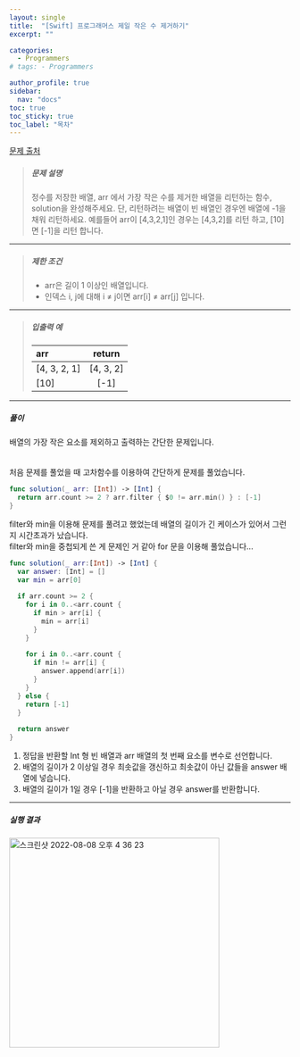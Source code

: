 ```yaml
---
layout: single
title:  "[Swift] 프로그래머스 제일 작은 수 제거하기"
excerpt: ""

categories:
  - Programmers
# tags: - Programmers

author_profile: true
sidebar:
  nav: "docs"
toc: true
toc_sticky: true
toc_label: "목차"
---
```

[문제 출처](https://school.programmers.co.kr/learn/courses/30/lessons/12935?language=swift)

>##### 문제 설명
>정수를 저장한 배열, arr 에서 가장 작은 수를 제거한 배열을 리턴하는 함수, solution을 완성해주세요. 단, 리턴하려는 배열이 빈 배열인 경우엔 배열에 -1을 채워 리턴하세요. 예를들어 arr이 [4,3,2,1]인 경우는 [4,3,2]를 리턴 하고, [10]면 [-1]을 리턴 합니다.

---

>##### 제한 조건
>- arr은 길이 1 이상인 배열입니다.
>- 인덱스 i, j에 대해 i ≠ j이면 arr[i] ≠ arr[j] 입니다.

---

>##### 입출력 예
>
>|arr|return|
>|:---|:---:|
>|[4, 3, 2, 1]|[4, 3, 2]|
>|[10]|[-1]|

---

##### 풀이
배열의 가장 작은 요소를 제외하고 출력하는 간단한 문제입니다.  
<br><br>
처음 문제를 풀었을 때 고차함수를 이용하여 간단하게 문제를 풀었습니다.
```swift
func solution(_ arr: [Int]) -> [Int] {
  return arr.count >= 2 ? arr.filter { $0 != arr.min() } : [-1]
}
```
filter와 min을 이용해 문제를 풀려고 했었는데 배열의 길이가 긴 케이스가 있어서 그런지 시간초과가 났습니다.  
filter와 min을 중첩되게 쓴 게 문제인 거 같아 for 문을 이용해 풀었습니다...

```swift
func solution(_ arr:[Int]) -> [Int] {
  var answer: [Int] = []
  var min = arr[0]
    
  if arr.count >= 2 {
    for i in 0..<arr.count {
      if min > arr[i] {
        min = arr[i]
      }
    }
        
    for i in 0..<arr.count {
      if min != arr[i] {
        answer.append(arr[i])
      }
    }
  } else {
    return [-1]
  }
    
  return answer
}
```

1. 정답을 반환할 Int 형 빈 배열과 arr 배열의 첫 번째 요소를 변수로 선언합니다.
2. 배열의 길이가 2 이상일 경우 최솟값을 갱신하고 최솟값이 아닌 값들을 answer 배열에 넣습니다.
3. 배열의 길이가 1일 경우 [-1]을 반환하고 아닐 경우 answer를 반환합니다.

---

##### 실행 결과
<img width="376" alt="스크린샷 2022-08-08 오후 4 36 23" src="https://user-images.githubusercontent.com/60169777/183364714-f72dc847-a14e-4d3e-a539-0e6740b0353d.png">
